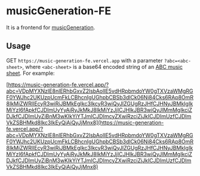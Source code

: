# musicGeneration-FE

It is a frontend for [musicGeneration](https://github.com/liuyunhaozz/musicGeneration).

## Usage

GET `https://music-generation-fe.vercel.app` with a parameter `?abc=<abc-sheet>`, where `<abc-sheet>` is a base64 encoded string of an [ABC music sheet](https://abcnotation.com/). For example:

[https://music-generation-fe.vercel.app/?abc=VDpMYXNzIE8nIERhbGxvZ2lsbAolIE5vdHRpbmdoYW0gTXVzaWMgRGF0YWJhc2UKUzpUcmFkLCBhcnIgUGhpbCBSb3dlCk06Ni84Cks6RAp8OmR8IkMiZWRlIEcyR3wiRiJBMkEgIkc3IkcyR3wiQyJlZGUgRzJHfCJHNyJBMkIgIkMiYzI6fApkfCJDImUyYyAiRyJkMkJ8IkMiYzJjICJHIkJBR3wiQyJlMmMgIkciZDJkfCJDImUyZiBnM3wKIkYiYTJmICJDImcyZXwiRzciZjJkICJDImUzfCJDImVkZSBHMkd8Ikc3IkEyQiAiQyJjMnx8](https://music-generation-fe.vercel.app/?abc=VDpMYXNzIE8nIERhbGxvZ2lsbAolIE5vdHRpbmdoYW0gTXVzaWMgRGF0YWJhc2UKUzpUcmFkLCBhcnIgUGhpbCBSb3dlCk06Ni84Cks6RAp8OmR8IkMiZWRlIEcyR3wiRiJBMkEgIkc3IkcyR3wiQyJlZGUgRzJHfCJHNyJBMkIgIkMiYzI6fApkfCJDImUyYyAiRyJkMkJ8IkMiYzJjICJHIkJBR3wiQyJlMmMgIkciZDJkfCJDImUyZiBnM3wKIkYiYTJmICJDImcyZXwiRzciZjJkICJDImUzfCJDImVkZSBHMkd8Ikc3IkEyQiAiQyJjMnx8)